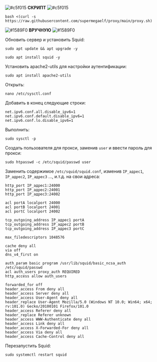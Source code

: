 ![#c5f015](https://placehold.co/10x10/c5f015/c5f015.png) **СКРИПТ** ![#c5f015](https://placehold.co/10x10/c5f015/c5f015.png)

```
bash <(curl -s https://raw.githubusercontent.com/supermegaelf/proxy/main/proxy.sh)
```

![#1589F0](https://placehold.co/10x10/1589F0/1589F0.png) **ВРУЧНУЮ** ![#1589F0](https://placehold.co/10x10/1589F0/1589F0.png)

Обновить сервер и установить Squid:

```
sudo apt update && apt upgrade -y
```

```
sudo apt install squid -y
```

Установить apache2-utils для настройки аутентификации:

```
sudo apt install apache2-utils
```

Открыть:

```
nano /etc/sysctl.conf
```

Добавить в конец следующие строки:

```
net.ipv6.conf.all.disable_ipv6=1
net.ipv6.conf.default.disable_ipv6=1
net.ipv6.conf.lo.disable_ipv6=1
```

Выполнить:

```
sudo sysctl -p
```

Создать пользователя для прокси, заменив `user` и ввести пароль для прокси:

```
sudo htpasswd -c /etc/squid/passwd user
```

Заменить содержимое `/etc/squid/squid.conf`, изменив `IP_адрес1`, `IP_адрес2`, `IP_адрес3` ..., и.т.д. на свои адреса:

```
http_port IP_адрес1:24000
http_port IP_адрес2:24001
http_port IP_адрес3:24002

acl portA localport 24000
acl portB localport 24001
acl portC localport 24002

tcp_outgoing_address IP_адрес1 portA
tcp_outgoing_address IP_адрес2 portB
tcp_outgoing_address IP_адрес3 portC

max_filedescriptors 1048576

cache deny all
via off
dns_v4_first on
 
auth_param basic program /usr/lib/squid/basic_ncsa_auth /etc/squid/passwd
acl auth_users proxy_auth REQUIRED
http_access allow auth_users

forwarded_for off
header_access From deny all
header_access Server deny all
header_access User-Agent deny all
header_replace User-Agent Mozilla/5.0 (Windows NT 10.0; Win64; x64; rv:101.0) Gecko/20100101 Firefox/101.0
header_access Referer deny all
header_replace Referer unknown
header_access WWW-Authenticate deny all
header_access Link deny all
header_access X-Forwarded-For deny all
header_access Via deny all
header_access Cache-Control deny all
```

Перезапустить Squid:

```
sudo systemctl restart squid
```
